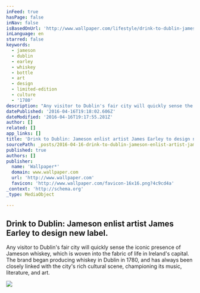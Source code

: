 ```yaml
---
inFeed: true
hasPage: false
inNav: false
isBasedOnUrl: 'http://www.wallpaper.com/lifestyle/drink-to-dublin-jameson-enlist-james-earley-to-design-their-new-label'
inLanguage: en
starred: false
keywords:
  - jameson
  - dublin
  - earley
  - whiskey
  - bottle
  - art
  - design
  - limited-edition
  - culture
  - '1780'
description: "Any visitor to Dublin's fair city will quickly sense the iconic presence of Jameson whiskey, which is woven into the fabric of life in Ireland's capital. The brand began producing whiskey in Dublin in 1780, and has always been closely linked with the city's rich cultural scene, championing its music, literature, and art."
datePublished: '2016-04-16T19:18:02.606Z'
dateModified: '2016-04-16T19:17:55.281Z'
author: []
related: []
app_links: []
title: 'Drink to Dublin: Jameson enlist artist James Earley to design new label.'
sourcePath: _posts/2016-04-16-drink-to-dublin-jameson-enlist-artist-james-earley-to-desig.md
published: true
authors: []
publisher:
  name: 'Wallpaper*'
  domain: www.wallpaper.com
  url: 'http://www.wallpaper.com'
  favicon: 'http://www.wallpaper.com/favicon-16x16.png?4c9cd4a'
_context: 'http://schema.org'
_type: MediaObject

---
```

<article style=""><h1>Drink to Dublin: Jameson enlist artist James Earley to design new label.</h1><p>Any visitor to Dublin's fair city will quickly sense the iconic presence of Jameson whiskey, which is woven into the fabric of life in Ireland's capital. The brand began producing whiskey in Dublin in 1780, and has always been closely linked with the city's rich cultural scene, championing its music, literature, and art.</p><img src="https://s3-us-west-2.amazonaws.com/the-grid-img/p/16455e4742acf25a3370643f60034b3fa72e36d7.jpg" /></article>